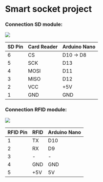 # Smart socket  project

### Connection SD module: 

![](http://saber.patagoniatec.com/wp-content/uploads/2016/01/yn.jpg)

SD Pin | Card Reader | Arduino Nano 
--- | --- | ---  
6 | CS | D10 -> D8 
5 | SCK | D13 
4 | MOSI | D11 
3 | MISO | D12 
2 | VCC | +5V 
1 | GND | GND 


### Connection RFID module:

![](https://robom.ru/blog/content/uploadfile/201605/43bb1464533396.jpg)


RFID Pin | RFID | Arduino Nano 
--- | --- | --- 
1 | TX | D10 
2 | RX | D9 
3 | - | - 
4 | GND | GND 
5 | +5V | 5V 



